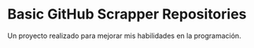# Basic GitHub Scrapper Repositories
 Un proyecto realizado para mejorar mis habilidades en la programación.
